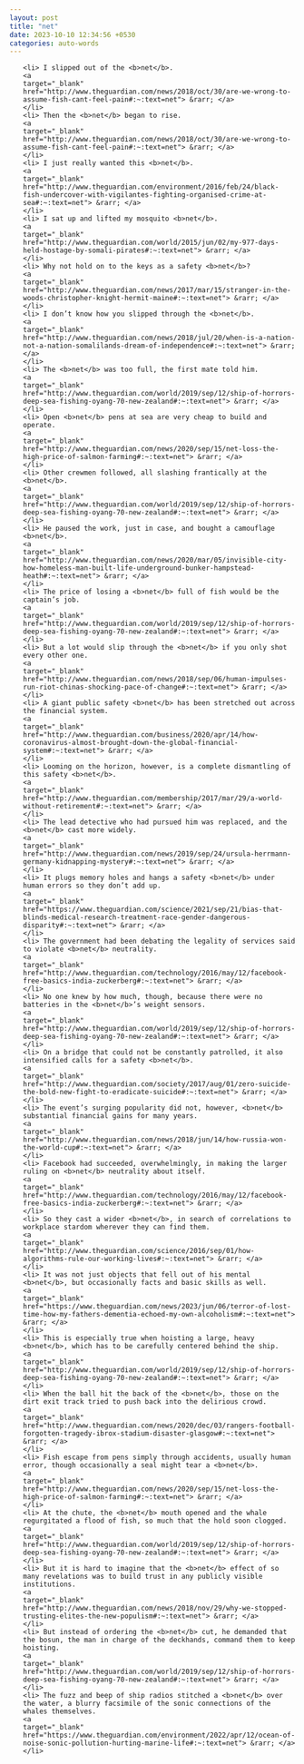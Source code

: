 ```yaml
---
layout: post
title: "net"
date: 2023-10-10 12:34:56 +0530
categories: auto-words
---
```

<ol>

    <li> I slipped out of the <b>net</b>.
    <a 
    target="_blank" 
    href="http://www.theguardian.com/news/2018/oct/30/are-we-wrong-to-assume-fish-cant-feel-pain#:~:text=net"> &rarr; </a>
    </li>
    <li> Then the <b>net</b> began to rise.
    <a 
    target="_blank" 
    href="http://www.theguardian.com/news/2018/oct/30/are-we-wrong-to-assume-fish-cant-feel-pain#:~:text=net"> &rarr; </a>
    </li>
    <li> I just really wanted this <b>net</b>.
    <a 
    target="_blank" 
    href="http://www.theguardian.com/environment/2016/feb/24/black-fish-undercover-with-vigilantes-fighting-organised-crime-at-sea#:~:text=net"> &rarr; </a>
    </li>
    <li> I sat up and lifted my mosquito <b>net</b>.
    <a 
    target="_blank" 
    href="http://www.theguardian.com/world/2015/jun/02/my-977-days-held-hostage-by-somali-pirates#:~:text=net"> &rarr; </a>
    </li>
    <li> Why not hold on to the keys as a safety <b>net</b>?
    <a 
    target="_blank" 
    href="http://www.theguardian.com/news/2017/mar/15/stranger-in-the-woods-christopher-knight-hermit-maine#:~:text=net"> &rarr; </a>
    </li>
    <li> I don’t know how you slipped through the <b>net</b>.
    <a 
    target="_blank" 
    href="http://www.theguardian.com/news/2018/jul/20/when-is-a-nation-not-a-nation-somalilands-dream-of-independence#:~:text=net"> &rarr; </a>
    </li>
    <li> The <b>net</b> was too full, the first mate told him.
    <a 
    target="_blank" 
    href="http://www.theguardian.com/world/2019/sep/12/ship-of-horrors-deep-sea-fishing-oyang-70-new-zealand#:~:text=net"> &rarr; </a>
    </li>
    <li> Open <b>net</b> pens at sea are very cheap to build and operate.
    <a 
    target="_blank" 
    href="http://www.theguardian.com/news/2020/sep/15/net-loss-the-high-price-of-salmon-farming#:~:text=net"> &rarr; </a>
    </li>
    <li> Other crewmen followed, all slashing frantically at the <b>net</b>.
    <a 
    target="_blank" 
    href="http://www.theguardian.com/world/2019/sep/12/ship-of-horrors-deep-sea-fishing-oyang-70-new-zealand#:~:text=net"> &rarr; </a>
    </li>
    <li> He paused the work, just in case, and bought a camouflage <b>net</b>.
    <a 
    target="_blank" 
    href="http://www.theguardian.com/news/2020/mar/05/invisible-city-how-homeless-man-built-life-underground-bunker-hampstead-heath#:~:text=net"> &rarr; </a>
    </li>
    <li> The price of losing a <b>net</b> full of fish would be the captain’s job.
    <a 
    target="_blank" 
    href="http://www.theguardian.com/world/2019/sep/12/ship-of-horrors-deep-sea-fishing-oyang-70-new-zealand#:~:text=net"> &rarr; </a>
    </li>
    <li> But a lot would slip through the <b>net</b> if you only shot every other one.
    <a 
    target="_blank" 
    href="http://www.theguardian.com/news/2018/sep/06/human-impulses-run-riot-chinas-shocking-pace-of-change#:~:text=net"> &rarr; </a>
    </li>
    <li> A giant public safety <b>net</b> has been stretched out across the financial system.
    <a 
    target="_blank" 
    href="http://www.theguardian.com/business/2020/apr/14/how-coronavirus-almost-brought-down-the-global-financial-system#:~:text=net"> &rarr; </a>
    </li>
    <li> Looming on the horizon, however, is a complete dismantling of this safety <b>net</b>.
    <a 
    target="_blank" 
    href="http://www.theguardian.com/membership/2017/mar/29/a-world-without-retirement#:~:text=net"> &rarr; </a>
    </li>
    <li> The lead detective who had pursued him was replaced, and the <b>net</b> cast more widely.
    <a 
    target="_blank" 
    href="http://www.theguardian.com/news/2019/sep/24/ursula-herrmann-germany-kidnapping-mystery#:~:text=net"> &rarr; </a>
    </li>
    <li> It plugs memory holes and hangs a safety <b>net</b> under human errors so they don’t add up.
    <a 
    target="_blank" 
    href="https://www.theguardian.com/science/2021/sep/21/bias-that-blinds-medical-research-treatment-race-gender-dangerous-disparity#:~:text=net"> &rarr; </a>
    </li>
    <li> The government had been debating the legality of services said to violate <b>net</b> neutrality.
    <a 
    target="_blank" 
    href="http://www.theguardian.com/technology/2016/may/12/facebook-free-basics-india-zuckerberg#:~:text=net"> &rarr; </a>
    </li>
    <li> No one knew by how much, though, because there were no batteries in the <b>net</b>’s weight sensors.
    <a 
    target="_blank" 
    href="http://www.theguardian.com/world/2019/sep/12/ship-of-horrors-deep-sea-fishing-oyang-70-new-zealand#:~:text=net"> &rarr; </a>
    </li>
    <li> On a bridge that could not be constantly patrolled, it also intensified calls for a safety <b>net</b>.
    <a 
    target="_blank" 
    href="http://www.theguardian.com/society/2017/aug/01/zero-suicide-the-bold-new-fight-to-eradicate-suicide#:~:text=net"> &rarr; </a>
    </li>
    <li> The event’s surging popularity did not, however, <b>net</b> substantial financial gains for many years.
    <a 
    target="_blank" 
    href="http://www.theguardian.com/news/2018/jun/14/how-russia-won-the-world-cup#:~:text=net"> &rarr; </a>
    </li>
    <li> Facebook had succeeded, overwhelmingly, in making the larger ruling on <b>net</b> neutrality about itself.
    <a 
    target="_blank" 
    href="http://www.theguardian.com/technology/2016/may/12/facebook-free-basics-india-zuckerberg#:~:text=net"> &rarr; </a>
    </li>
    <li> So they cast a wider <b>net</b>, in search of correlations to workplace stardom wherever they can find them.
    <a 
    target="_blank" 
    href="http://www.theguardian.com/science/2016/sep/01/how-algorithms-rule-our-working-lives#:~:text=net"> &rarr; </a>
    </li>
    <li> It was not just objects that fell out of his mental <b>net</b>, but occasionally facts and basic skills as well.
    <a 
    target="_blank" 
    href="https://www.theguardian.com/news/2023/jun/06/terror-of-lost-time-how-my-fathers-dementia-echoed-my-own-alcoholism#:~:text=net"> &rarr; </a>
    </li>
    <li> This is especially true when hoisting a large, heavy <b>net</b>, which has to be carefully centered behind the ship.
    <a 
    target="_blank" 
    href="http://www.theguardian.com/world/2019/sep/12/ship-of-horrors-deep-sea-fishing-oyang-70-new-zealand#:~:text=net"> &rarr; </a>
    </li>
    <li> When the ball hit the back of the <b>net</b>, those on the dirt exit track tried to push back into the delirious crowd.
    <a 
    target="_blank" 
    href="http://www.theguardian.com/news/2020/dec/03/rangers-football-forgotten-tragedy-ibrox-stadium-disaster-glasgow#:~:text=net"> &rarr; </a>
    </li>
    <li> Fish escape from pens simply through accidents, usually human error, though occasionally a seal might tear a <b>net</b>.
    <a 
    target="_blank" 
    href="http://www.theguardian.com/news/2020/sep/15/net-loss-the-high-price-of-salmon-farming#:~:text=net"> &rarr; </a>
    </li>
    <li> At the chute, the <b>net</b> mouth opened and the whale regurgitated a flood of fish, so much that the hold soon clogged.
    <a 
    target="_blank" 
    href="http://www.theguardian.com/world/2019/sep/12/ship-of-horrors-deep-sea-fishing-oyang-70-new-zealand#:~:text=net"> &rarr; </a>
    </li>
    <li> But it is hard to imagine that the <b>net</b> effect of so many revelations was to build trust in any publicly visible institutions.
    <a 
    target="_blank" 
    href="http://www.theguardian.com/news/2018/nov/29/why-we-stopped-trusting-elites-the-new-populism#:~:text=net"> &rarr; </a>
    </li>
    <li> But instead of ordering the <b>net</b> cut, he demanded that the bosun, the man in charge of the deckhands, command them to keep hoisting.
    <a 
    target="_blank" 
    href="http://www.theguardian.com/world/2019/sep/12/ship-of-horrors-deep-sea-fishing-oyang-70-new-zealand#:~:text=net"> &rarr; </a>
    </li>
    <li> The fuzz and beep of ship radios stitched a <b>net</b> over the water, a blurry facsimile of the sonic connections of the whales themselves.
    <a 
    target="_blank" 
    href="https://www.theguardian.com/environment/2022/apr/12/ocean-of-noise-sonic-pollution-hurting-marine-life#:~:text=net"> &rarr; </a>
    </li>